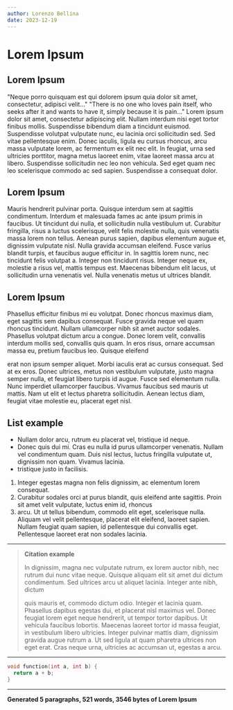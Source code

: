 ```yaml
---
author: Lorenzo Bellina
date: 2023-12-19
---
```

# Lorem Ipsum

## Lorem Ipsum

"Neque porro quisquam est qui dolorem ipsum quia dolor sit amet, consectetur, adipisci velit..."
"There is no one who loves pain itself, who seeks after it and wants to have it, simply because it is pain..."
Lorem ipsum dolor sit amet, consectetur adipiscing elit. Nullam interdum nisi eget tortor finibus mollis. Suspendisse bibendum diam a tincidunt euismod. Suspendisse volutpat vulputate nunc, eu lacinia orci sollicitudin sed. Sed vitae pellentesque enim. Donec iaculis, ligula eu cursus rhoncus, arcu massa vulputate lorem, ac fermentum ex elit nec elit. In feugiat, urna sed ultricies porttitor, magna metus laoreet enim, vitae laoreet massa arcu at libero. Suspendisse sollicitudin nec leo non vehicula. Sed eget quam nec leo scelerisque commodo ac sed sapien. Suspendisse a consequat dolor.

## Lorem Ipsum

Mauris hendrerit pulvinar porta. Quisque interdum sem at sagittis condimentum. Interdum et malesuada fames ac ante ipsum primis in faucibus. Ut tincidunt dui nulla, et sollicitudin nulla vestibulum ut. Curabitur fringilla, risus a luctus scelerisque, velit felis molestie nulla, quis venenatis massa lorem non tellus. Aenean purus sapien, dapibus elementum augue et, dignissim vulputate nisl. Nulla gravida accumsan eleifend. Fusce varius blandit turpis, et faucibus augue efficitur in. In sagittis lorem nunc, nec tincidunt felis volutpat a. Integer non tincidunt risus. Integer neque ex, molestie a risus vel, mattis tempus est. Maecenas bibendum elit lacus, ut sollicitudin urna venenatis vel. Nulla venenatis metus ut ultrices blandit.

## Lorem Ipsum

Phasellus efficitur finibus mi eu volutpat. Donec rhoncus maximus diam, eget sagittis sem dapibus consequat. Fusce gravida neque vel quam rhoncus tincidunt. Nullam ullamcorper nibh sit amet auctor sodales. Phasellus volutpat dictum arcu a congue. Donec lorem velit, convallis interdum mollis sed, convallis quis quam. In eros risus, ornare accumsan massa eu, pretium faucibus leo. Quisque eleifend 

erat non ipsum semper aliquet. Morbi iaculis erat ac cursus consequat. Sed at ex eros. Donec ultrices, metus non vestibulum vulputate, justo magna semper nulla, et feugiat libero turpis id augue. Fusce sed elementum nulla. Nunc imperdiet ullamcorper faucibus. Vivamus faucibus sed mauris ut mattis. Nam ut elit et lectus pharetra sollicitudin. Aenean lectus diam, feugiat vitae molestie eu, placerat eget nisl.

## List example

- Nullam dolor arcu, rutrum eu placerat vel, tristique id neque. 
- Donec quis dui mi. Cras eu nulla id purus ullamcorper venenatis. Nullam vel condimentum quam. Duis nisl lectus, luctus fringilla vulputate ut, dignissim non quam. Vivamus lacinia. 
- tristique justo in facilisis.

1. Integer egestas magna non felis dignissim, ac elementum lorem consequat.
2. Curabitur sodales orci at purus blandit, quis eleifend ante sagittis. Proin sit amet velit vulputate, luctus enim id, rhoncus 
3. arcu. Ut ut tellus bibendum, commodo elit eget, scelerisque nulla. Aliquam vel velit pellentesque, placerat elit eleifend, laoreet sapien. Nullam feugiat quam sapien, id pellentesque dui convallis eget. Pellentesque laoreet erat non sodales lacinia.

---

> **Citation example**
> 
> 
>In dignissim, magna nec vulputate rutrum, ex lorem auctor nibh, nec rutrum dui nunc vitae neque. Quisque aliquam elit sit amet dui dictum condimentum. Sed ultrices arcu ut aliquet lacinia. Integer ante nibh, dictum 
> 
> quis mauris et, commodo dictum odio. Integer et lacinia quam. Phasellus dapibus egestas dui, et placerat nisl maximus vel. Donec feugiat lorem eget neque hendrerit, ut tempor tortor dapibus. Ut vehicula faucibus lobortis. Maecenas laoreet tortor id massa feugiat, in vestibulum libero ultricies. Integer pulvinar mattis diam, dignissim gravida augue rutrum a. Ut sed ligula at quam pharetra ultrices non eget erat. Cras neque urna, ultricies ac accumsan ut, egestas a arcu.


---

```c
void function(int a, int b) {
  return a + b;
}
```

---

**Generated 5 paragraphs, 521 words, 3546 bytes of Lorem Ipsum**
